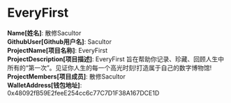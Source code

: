 # EveryFirst

**Name[姓名]**: 散修Sacultor  
**GithubUser[Github用户名]**: Sacultor  
**ProjectName[项目名称]**: EveryFirst  
**ProjectDescription[项目描述]**: EveryFirst 旨在帮助你记录、珍藏、回顾人生中所有的“第一次”。见证你人生的每一个高光时刻!打造属于自己的数字博物馆!  
**ProjectMembers[项目成员]**: 散修Sacultor  
**WalletAddress[钱包地址]**: 0x48092fB59E2feeE254cc6c77C7D1F38A167DCE1D